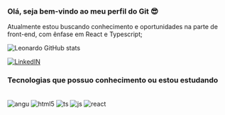 ### Olá, seja bem-vindo ao meu perfil do Git 😎
Atualmente estou buscando conhecimento e oportunidades na parte de front-end, com ênfase em React e Typescript;


![Leonardo GitHub stats](https://github-readme-stats.vercel.app/api?username=leonardonasc&show_icons=true&theme=dracula)

[![LinkedIN](https://img.shields.io/badge/LinkedIn-0077B5?style=for-the-badge&logo=linkedin&logoColor=white)](https://www.linkedin.com/in/leonardownascimento/)

### Tecnologias que possuo conhecimento ou estou estudando

<div style="display: inline_block"><br/>
    <img align="center" alt="angu"ar src="https://img.shields.io/badge/Angular-DD0031?style=for-the-badge&logo=angular&logoColor=white" />
    <img align="center" alt="html5" src="https://img.shields.io/badge/HTML5-E34F26?style=for-the-badge&logo=html5&logoColor=white" />
    <img align="center" alt="ts" src="https://img.shields.io/badge/TypeScript-007ACC?style=for-the-badge&logo=typescript&logoColor=white" />
    <img align="center" alt="js" src="https://img.shields.io/badge/JavaScript-323330?style=for-the-badge&logo=javascript&logoColor=F7DF1E" />
    <img align="center" alt="react" src="https://img.shields.io/badge/React-20232A?style=for-the-badge&logo=react&logoColor=61DAFB" />
</div>
